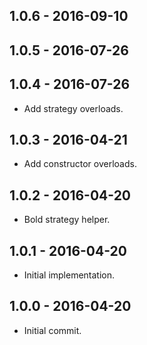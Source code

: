 ## 1.0.6 - 2016-09-10
## 1.0.5 - 2016-07-26
## 1.0.4 - 2016-07-26

- Add strategy overloads.

## 1.0.3 - 2016-04-21

- Add constructor overloads.

## 1.0.2 - 2016-04-20

- Bold strategy helper.

## 1.0.1 - 2016-04-20

- Initial implementation.

## 1.0.0 - 2016-04-20

- Initial commit.
